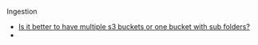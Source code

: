 Ingestion 

* [Is it better to have multiple s3 buckets or one bucket with sub folders?](https://stackoverflow.com/questions/32671484/is-it-better-to-have-multiple-s3-buckets-or-one-bucket-with-sub-folders)
* 
